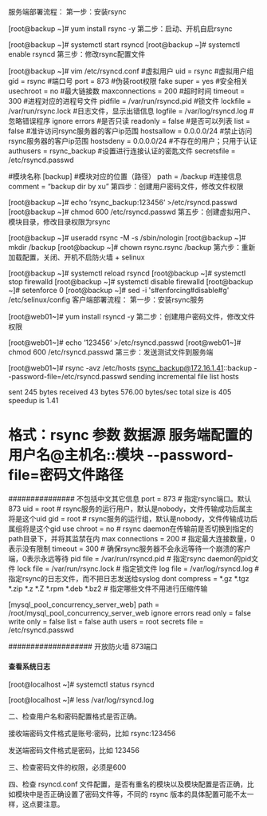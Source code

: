 服务端部署流程：
第一步：安装rsync

[root@backup ~]# yum install rsync -y 
第二步：启动、开机自启rsync

[root@backup ~]# systemctl start rsyncd
[root@backup ~]# systemctl enable rsyncd
第三步：修改rsync配置文件

[root@backup ~]# vim /etc/rsyncd.conf
#虚拟用户
uid = rsync
#虚拟用户组
gid = rsync
#端口号
port = 873
#伪装root权限
fake super = yes
#安全相关
usechroot = no
#最大链接数
maxconnections = 200
#超时时间
timeout = 300
#进程对应的进程号文件
pidfile = /var/run/rsyncd.pid
#锁文件
lockfile = /var/run/rsync.lock
#日志文件，显示出错信息
logfile = /var/log/rsyncd.log
#忽略错误程序
ignore errors
#是否只读
readonly = false
#是否可以列表
list = false
#准许访问rsync服务器的客户ip范围
hostsallow = 0.0.0.0/24
#禁止访问rsync服务器的客户ip范围
hostsdeny = 0.0.0.0/24
#不存在的用户；只用于认证
authusers = rsync_backup
#设置进行连接认证的密匙文件
secretsfile = /etc/rsyncd.passwd
 
#模块名称
[backup]
#模块对应的位置（路径）
path = /backup
#连接信息
comment = “backup dir by xu”
第四步：创建用户密码文件，修改文件权限

[root@backup ~]# echo ’rsync_backup:123456‘ >/etc/rsyncd.passwd
[root@backup ~]# chmod 600 /etc/rsyncd.passwd
第五步：创建虚拟用户、模块目录，修改目录权限为rsync

[root@backup ~]# useradd rsync -M -s /sbin/nologin 
[root@backup ~]# mkdir /backup
[root@backup ~]# chown rsync.rsync /backup
第六步：重新加载配置，关闭、开机不启防火墙 + selinux

[root@backup ~]# systemctl reload rsyncd
[root@backup ~]# systemctl stop firewalld
[root@backup ~]# systemctl disable firewalld
[root@backup ~]# setenforce 0
[root@backup ~]# sed -i 's#enforcing#disable#g' /etc/selinux/config
客户端部署流程：
第一步：安装rsync服务

[root@web01~]# yum install rsyncd -y 
第二步：创建用户密码文件，修改文件权限

[root@web01~]# echo ’123456‘ >/etc/rsyncd.passwd
[root@web01~]# chmod 600 /etc/rsyncd.passwd
第三步：发送测试文件到服务端

[root@web01~]# rsync -avz /etc/hosts rsync_backup@172.16.1.41::backup --password-file=/etc/rsyncd.passwd
sending incremental file list
hosts
 
sent 245 bytes  received 43 bytes  576.00 bytes/sec
total size is 405  speedup is 1.41
 
# 格式：rsync 参数 数据源  服务端配置的用户名@主机名::模块 --password-file=密码文件路径


############### 不包括中文其它信息
port = 873								# 指定rsync端口。默认873
uid = root								# rsync服务的运行用户，默认是nobody，文件传输成功后属主将是这个uid
gid = root								# rsync服务的运行组，默认是nobody，文件传输成功后属组将是这个gid
use chroot = no							# rsync daemon在传输前是否切换到指定的path目录下，并将其监禁在内
max connections = 200					# 指定最大连接数量，0表示没有限制
timeout = 300							# 确保rsync服务器不会永远等待一个崩溃的客户端，0表示永远等待
pid file = /var/run/rsyncd.pid			# 指定rsync daemon的pid文件
lock file = /var/run/rsync.lock			# 指定锁文件
log file = /var/log/rsyncd.log			# 指定rsync的日志文件，而不把日志发送给syslog
dont compress = *.gz *.tgz *.zip *.z *.Z *.rpm *.deb *.bz2  # 指定哪些文件不用进行压缩传输


[mysql_pool_concurrency_server_web]
path = /root/mysql_pool_concurrency_server_web
ignore errors
read only = false
write only = false
list = false
auth users = root
secrets file = /etc/rsyncd.passwd



###################
开放防火墙 873端口


#### 查看系统日志
[root@localhost ~]# systemctl status rsyncd

[root@localhost ~]# less /var/log/rsyncd.log


二、检查用户名和密码配置格式是否正确。

接收端密码文件格式是账号:密码，比如 rsync:123456

发送端密码文件格式是密码，比如 123456

三、检查密码文件的权限，必须是600

四、检查 rsyncd.conf 文件配置，是否有重名的模块以及模块配置是否正确，比如模块中是否正确设置了密码文件等，不同的 rsync 版本的具体配置可能不太一样，这点要注意。